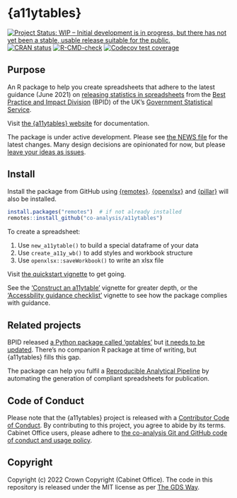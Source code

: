 
<!-- README.md is generated from README.Rmd. Please edit that file -->

# {a11ytables}

<!-- badges: start -->

[![Project Status: WIP – Initial development is in progress, but there
has not yet been a stable, usable release suitable for the
public.](https://www.repostatus.org/badges/latest/wip.svg)](https://www.repostatus.org/#wip)
[![CRAN
status](https://www.r-pkg.org/badges/version/a11ytables)](https://CRAN.R-project.org/package=a11ytables)
[![R-CMD-check](https://github.com/co-analysis/a11ytables/workflows/R-CMD-check/badge.svg)](https://github.com/co-analysis/a11ytables/actions)
[![Codecov test
coverage](https://codecov.io/gh/co-analysis/a11ytables/branch/main/graph/badge.svg)](https://codecov.io/gh/co-analysis/a11ytables?branch=main)
<!-- badges: end -->

## Purpose

An R package to help you create spreadsheets that adhere to the latest
guidance (June 2021) on [releasing statistics in
spreadsheets](https://gss.civilservice.gov.uk/policy-store/releasing-statistics-in-spreadsheets/)
from the [Best Practice and Impact
Division](https://github.com/best-practice-and-impact?language=html)
(BPID) of the UK’s [Government Statistical
Service](https://gss.civilservice.gov.uk/).

Visit [the {a11ytables}
website](https://co-analysis.github.io/a11ytables/) for documentation.

The package is under active development. Please see [the NEWS
file](https://co-analysis.github.io/a11ytables/news/index.html) for the
latest changes. Many design decisions are opinionated for now, but
please [leave your ideas as
issues](https://github.com/co-analysis/a11ytables/issues).

## Install

Install the package from GitHub using
[{remotes}](https://remotes.r-lib.org/).
[{openxlsx}](https://ycphs.github.io/openxlsx/) and
[{pillar}](https://pillar.r-lib.org/) will also be installed.

``` r
install.packages("remotes")  # if not already installed
remotes::install_github("co-analysis/a11ytables")
```

To create a spreadsheet:

1.  Use `new_a11ytable()` to build a special dataframe of your data
2.  Use `create_a11y_wb()` to add styles and workbook structure
3.  Use `openxlsx::saveWorkbook()` to write an xlsx file

Visit [the quickstart
vignette](https://co-analysis.github.io/a11ytables/articles/quickstart.html)
to get going.

See the [‘Construct an
a11ytable’](https://co-analysis.github.io/a11ytables/articles/construct.html)
vignette for greater depth, or the [‘Accessbility guidance
checklist’](https://co-analysis.github.io/a11ytables/articles/quickstart.html)
vignette to see how the package complies with guidance.

## Related projects

BPID released [a Python package called
‘gptables’](https://github.com/best-practice-and-impact/gptables) but
[it needs to be
updated](https://github.com/best-practice-and-impact/gptables/issues/145).
There’s no companion R package at time of writing, but {a11ytables}
fills this gap.

The package can help you fulfil a [Reproducible Analytical
Pipeline](https://dataingovernment.blog.gov.uk/2017/03/27/reproducible-analytical-pipeline/)
by automating the generation of compliant spreadsheets for publication.

## Code of Conduct

Please note that the {a11ytables} project is released with a
[Contributor Code of
Conduct](https://contributor-covenant.org/version/2/0/CODE_OF_CONDUCT.html).
By contributing to this project, you agree to abide by its terms.
Cabinet Office users, please adhere to [the co-analysis Git and GitHub
code of conduct and usage
policy](https://docs.google.com/document/d/1CuNgKla1BwSVOmGkPmsq0S-OM4emP-iXrgnm7EeILWM/edit?usp=sharing).

## Copyright

Copyright (c) 2022 Crown Copyright (Cabinet Office). The code in this
repository is released under the MIT license as per [The GDS
Way](https://gds-way.cloudapps.digital/manuals/licensing.html#use-mit).
